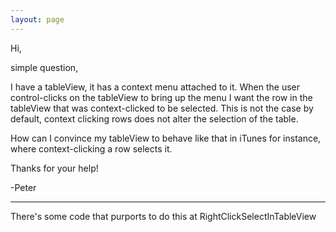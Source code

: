 ```yaml
---
layout: page
---
```


Hi,

simple question,

I have a tableView, it has a context menu attached to it. When the user control-clicks on the tableView to bring up the menu I want the row in the tableView that was context-clicked to be selected. This is not the case by default, context clicking rows does not alter the selection of the table.

How can I convince my tableView to behave like that in iTunes for instance, where context-clicking a row selects it.

Thanks for your help!

-Peter

----

There's some code that purports to do this at RightClickSelectInTableView

